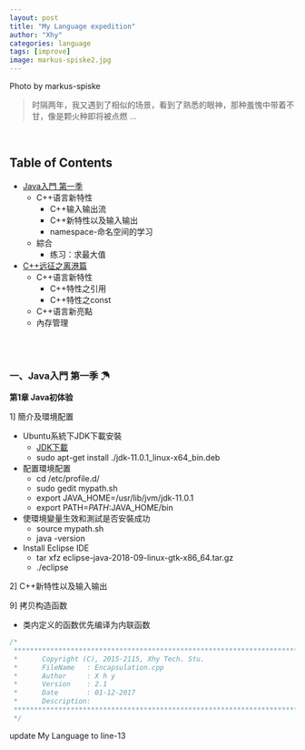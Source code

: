 ```yaml
---
layout: post
title: "My Language expedition"
author: "Xhy"
categories: language
tags: [improve]
image: markus-spiske2.jpg
---
```


Photo by markus-spiske


>时隔两年，我又遇到了相似的场景，看到了熟悉的眼神，那种羞愧中带着不甘，像是颗火种即将被点燃 ...

<br />

## Table of Contents

* [Java入門 第一季 ](#1)
	* C++语言新特性
		* C++输入输出流
		* C++新特性以及输入输出
		* namespace-命名空间的学习
	* 綜合
		* 练习：求最大值
* [C++远征之离港篇](#2)
	* C++语言新特性
		* C++特性之引用
		* C++特性之const
	* C++语言新亮點
	* 內存管理


<br />
<br />

<h3 id="1"> 一、Java入門 第一季 ☂</h3>

**第1章 Java初体验**

1] 簡介及環境配置
* Ubuntu系統下JDK下載安裝
	* [JDK下載](https://www.oracle.com/technetwork/java/javase/downloads/jdk11-downloads-5066655.html)
	* sudo apt-get install ./jdk-11.0.1_linux-x64_bin.deb
* 配置環境配置
	* cd /etc/profile.d/
	* sudo gedit mypath.sh
	* export JAVA_HOME=/usr/lib/jvm/jdk-11.0.1
	* export PATH=$PATH:$JAVA_HOME/bin
* 使環境變量生效和測試是否安裝成功
	* source mypath.sh
	* java -version
* Install Eclipse IDE
	* tar xfz eclipse-java-2018-09-linux-gtk-x86_64.tar.gz
	* ./eclipse

2] C++新特性以及输入输出

9] 拷贝构造函数

* 类内定义的函数优先编译为内联函数

```c++
/*
 **************************************************************************    	 
 *      Copyright (C), 2015-2115, Xhy Tech. Stu.
 *      FileName   : Encapsulation.cpp
 *      Author     : X h y
 *      Version    : 2.1   
 *      Date       : 01-12-2017
 *      Description:     
 **************************************************************************    	 
 */

```
update My Language to line-13
